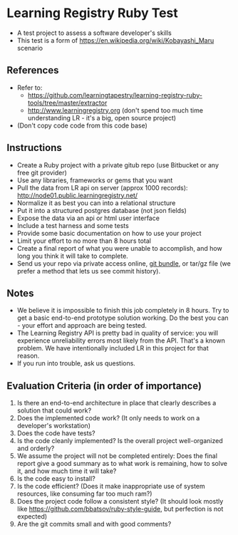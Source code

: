 # Learning Registry Ruby Test
* A test project to assess a software developer's skills
* This test is a form of https://en.wikipedia.org/wiki/Kobayashi_Maru scenario

## References
* Refer to: 
  * https://github.com/learningtapestry/learning-registry-ruby-tools/tree/master/extractor
  * http://www.learningregistry.org (don't spend too much time understanding LR - it's a big, open source project)
* (Don't copy code code from this code base)

## Instructions
* Create a Ruby project with a private gitub repo (use Bitbucket or any free git provider)
* Use any libraries, frameworks or gems that you want
* Pull the data from LR api on server (approx 1000 records): http://node01.public.learningregistry.net/
* Normalize it as best you can into a relational structure
* Put it into a structured postgres database (not json fields)
* Expose the data via an api or html user interface
* Include a test harness and some tests
* Provide some basic documentation on how to use your project
* Limit your effort to no more than 8 hours total
* Create a final report of what you were unable to accomplish, and how long you think it will take to complete.
* Send us your repo via private access online, [git bundle](https://git-scm.com/blog/2010/03/10/bundles.html), or tar/gz file (we prefer a method that lets us see commit history).

## Notes
* We believe it is impossible to finish this job completely in 8 hours. Try to get a basic end-to-end prototype solution working. Do the best you can - your effort and approach are being tested.
* The Learning Registry API is pretty bad in quality of service: you will experience unreliability errors most likely from the API. That's a known problem. We have intentionally included LR in this project for that reason.
* If you run into trouble, ask us questions.

## Evaluation Criteria (in order of importance)
1. Is there an end-to-end architecture in place that clearly describes a solution that could work?
1. Does the implemented code work? (It only needs to work on a developer's workstation)
1. Does the code have tests?
1. Is the code cleanly implemented? Is the overall project well-organized and orderly?
1. We assume the project will not be completed entirely: Does the final report give a good summary as to what work is remaining, how to solve it, and how much time it will take?
1. Is the code easy to install?
1. Is the code efficient? (Does it make inappropriate use of system resources, like consuming far too much ram?)
1. Does the project code follow a consistent style? (It should look mostly like https://github.com/bbatsov/ruby-style-guide, but perfection is not expected)
1. Are the git commits small and with good comments?
